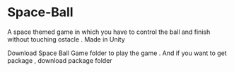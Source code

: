 # Space-Ball
A space themed game in which you have to control the ball and finish without touching ostacle . Made in Unity

Download Space Ball Game folder to play the game .
And if you want to get package , download package folder
